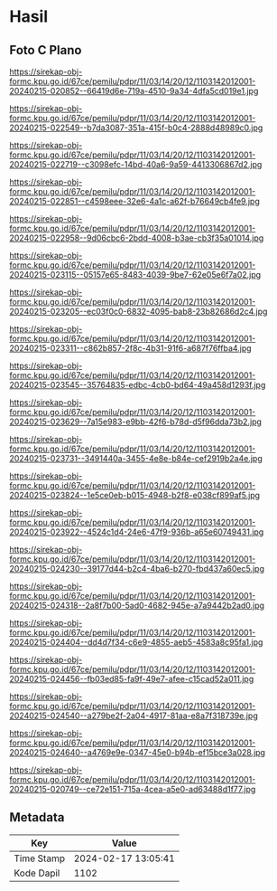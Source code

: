 # Hasil

## Foto C Plano

https://sirekap-obj-formc.kpu.go.id/67ce/pemilu/pdpr/11/03/14/20/12/1103142012001-20240215-020852--66419d6e-719a-4510-9a34-4dfa5cd019e1.jpg

https://sirekap-obj-formc.kpu.go.id/67ce/pemilu/pdpr/11/03/14/20/12/1103142012001-20240215-022549--b7da3087-351a-415f-b0c4-2888d48989c0.jpg

https://sirekap-obj-formc.kpu.go.id/67ce/pemilu/pdpr/11/03/14/20/12/1103142012001-20240215-022719--c3098efc-14bd-40a6-9a59-4413306867d2.jpg

https://sirekap-obj-formc.kpu.go.id/67ce/pemilu/pdpr/11/03/14/20/12/1103142012001-20240215-022851--c4598eee-32e6-4a1c-a62f-b76649cb4fe9.jpg

https://sirekap-obj-formc.kpu.go.id/67ce/pemilu/pdpr/11/03/14/20/12/1103142012001-20240215-022958--9d06cbc6-2bdd-4008-b3ae-cb3f35a01014.jpg

https://sirekap-obj-formc.kpu.go.id/67ce/pemilu/pdpr/11/03/14/20/12/1103142012001-20240215-023115--05157e65-8483-4039-9be7-62e05e6f7a02.jpg

https://sirekap-obj-formc.kpu.go.id/67ce/pemilu/pdpr/11/03/14/20/12/1103142012001-20240215-023205--ec03f0c0-6832-4095-bab8-23b82686d2c4.jpg

https://sirekap-obj-formc.kpu.go.id/67ce/pemilu/pdpr/11/03/14/20/12/1103142012001-20240215-023311--c862b857-2f8c-4b31-91f6-a687f76ffba4.jpg

https://sirekap-obj-formc.kpu.go.id/67ce/pemilu/pdpr/11/03/14/20/12/1103142012001-20240215-023545--35764835-edbc-4cb0-bd64-49a458d1293f.jpg

https://sirekap-obj-formc.kpu.go.id/67ce/pemilu/pdpr/11/03/14/20/12/1103142012001-20240215-023629--7a15e983-e9bb-42f6-b78d-d5f96dda73b2.jpg

https://sirekap-obj-formc.kpu.go.id/67ce/pemilu/pdpr/11/03/14/20/12/1103142012001-20240215-023731--3491440a-3455-4e8e-b84e-cef2919b2a4e.jpg

https://sirekap-obj-formc.kpu.go.id/67ce/pemilu/pdpr/11/03/14/20/12/1103142012001-20240215-023824--1e5ce0eb-b015-4948-b2f8-e038cf899af5.jpg

https://sirekap-obj-formc.kpu.go.id/67ce/pemilu/pdpr/11/03/14/20/12/1103142012001-20240215-023922--4524c1d4-24e6-47f9-936b-a65e60749431.jpg

https://sirekap-obj-formc.kpu.go.id/67ce/pemilu/pdpr/11/03/14/20/12/1103142012001-20240215-024230--39177d44-b2c4-4ba6-b270-fbd437a60ec5.jpg

https://sirekap-obj-formc.kpu.go.id/67ce/pemilu/pdpr/11/03/14/20/12/1103142012001-20240215-024318--2a8f7b00-5ad0-4682-945e-a7a9442b2ad0.jpg

https://sirekap-obj-formc.kpu.go.id/67ce/pemilu/pdpr/11/03/14/20/12/1103142012001-20240215-024404--dd4d7f34-c6e9-4855-aeb5-4583a8c95fa1.jpg

https://sirekap-obj-formc.kpu.go.id/67ce/pemilu/pdpr/11/03/14/20/12/1103142012001-20240215-024456--fb03ed85-fa9f-49e7-afee-c15cad52a011.jpg

https://sirekap-obj-formc.kpu.go.id/67ce/pemilu/pdpr/11/03/14/20/12/1103142012001-20240215-024540--a279be2f-2a04-4917-81aa-e8a7f318739e.jpg

https://sirekap-obj-formc.kpu.go.id/67ce/pemilu/pdpr/11/03/14/20/12/1103142012001-20240215-024640--a4769e9e-0347-45e0-b94b-ef15bce3a028.jpg

https://sirekap-obj-formc.kpu.go.id/67ce/pemilu/pdpr/11/03/14/20/12/1103142012001-20240215-020749--ce72e151-715a-4cea-a5e0-ad63488d1f77.jpg


## Metadata

| Key        | Value               |
| ---------- | ------------------- |
| Time Stamp | 2024-02-17 13:05:41 |
| Kode Dapil | 1102                |



